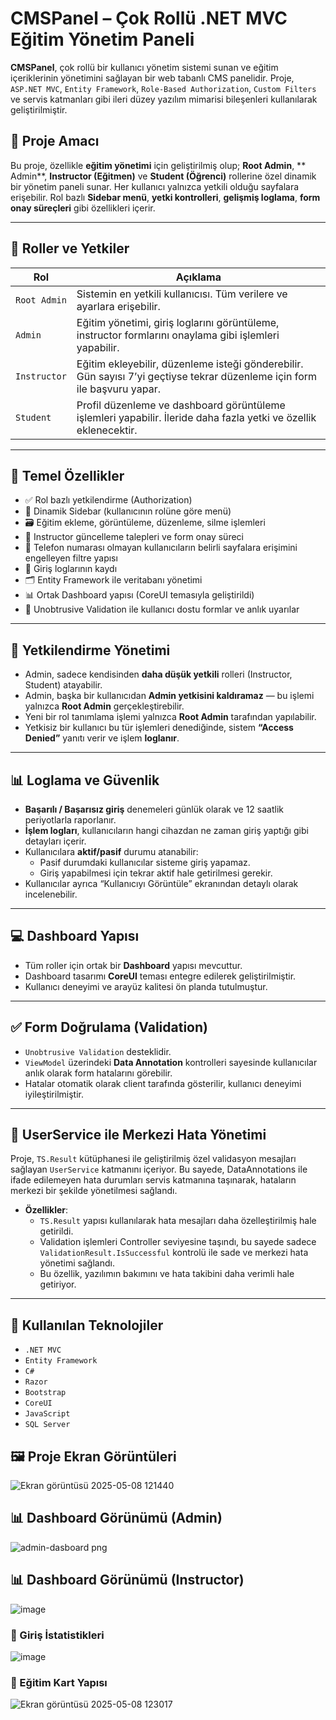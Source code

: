 # CMSPanel – Çok Rollü .NET MVC Eğitim Yönetim Paneli


**CMSPanel**, çok rollü bir kullanıcı yönetim sistemi sunan ve eğitim içeriklerinin yönetimini sağlayan bir web tabanlı CMS panelidir. Proje, `ASP.NET MVC`, `Entity Framework`, `Role-Based Authorization`, `Custom Filters` ve servis katmanları gibi ileri düzey yazılım mimarisi bileşenleri kullanılarak geliştirilmiştir.

## 🎯 Proje Amacı

Bu proje, özellikle **eğitim yönetimi** için geliştirilmiş olup; **Root Admin**, ** Admin**, **Instructor (Eğitmen)** ve **Student (Öğrenci)** rollerine özel dinamik bir yönetim paneli sunar. Her kullanıcı yalnızca yetkili olduğu sayfalara erişebilir. Rol bazlı **Sidebar menü**, **yetki kontrolleri**, **gelişmiş loglama**, **form onay süreçleri** gibi özellikleri içerir.

---

## 🧩 Roller ve Yetkiler

| Rol         | Açıklama                                                                 |
|-------------|--------------------------------------------------------------------------|
| `Root Admin`| Sistemin en yetkili kullanıcısı. Tüm verilere ve ayarlara erişebilir.    |
| `Admin`     | Eğitim yönetimi, giriş loglarını görüntüleme, instructor formlarını onaylama gibi işlemleri yapabilir. |
| `Instructor`| Eğitim ekleyebilir, düzenleme isteği gönderebilir. Gün sayısı 7’yi geçtiyse tekrar düzenleme için form ile başvuru yapar. |
| `Student`   | Profil düzenleme ve dashboard görüntüleme işlemleri yapabilir. İleride daha fazla yetki ve özellik eklenecektir. |

---

## 🧠 Temel Özellikler

- ✅ Rol bazlı yetkilendirme (Authorization)
- 🧩 Dinamik Sidebar (kullanıcının rolüne göre menü)
- 🗃️ Eğitim ekleme, görüntüleme, düzenleme, silme işlemleri
- 📄 Instructor güncelleme talepleri ve form onay süreci
- 📱 Telefon numarası olmayan kullanıcıların belirli sayfalara erişimini engelleyen filtre yapısı
- 🔐 Giriş loglarının kaydı
- 🗂 Entity Framework ile veritabanı yönetimi
- 📊 Ortak Dashboard yapısı (CoreUI temasıyla geliştirildi)
- 🧷 Unobtrusive Validation ile kullanıcı dostu formlar ve anlık uyarılar

---

## 🔐 Yetkilendirme Yönetimi

- Admin, sadece kendisinden **daha düşük yetkili** rolleri (Instructor, Student) atayabilir.
- Admin, başka bir kullanıcıdan **Admin yetkisini kaldıramaz** — bu işlemi yalnızca **Root Admin** gerçekleştirebilir.
- Yeni bir rol tanımlama işlemi yalnızca **Root Admin** tarafından yapılabilir.
- Yetkisiz bir kullanıcı bu tür işlemleri denediğinde, sistem **“Access Denied”** yanıtı verir ve işlem **loglanır**.

---

## 📊 Loglama ve Güvenlik

- **Başarılı / Başarısız giriş** denemeleri günlük olarak ve 12 saatlik periyotlarla raporlanır.
- **İşlem logları**, kullanıcıların hangi cihazdan ne zaman giriş yaptığı gibi detayları içerir.
- Kullanıcılara **aktif/pasif** durumu atanabilir:
  - Pasif durumdaki kullanıcılar sisteme giriş yapamaz.
  - Giriş yapabilmesi için tekrar aktif hale getirilmesi gerekir.
- Kullanıcılar ayrıca “Kullanıcıyı Görüntüle” ekranından detaylı olarak incelenebilir.

---

## 💻 Dashboard Yapısı

- Tüm roller için ortak bir **Dashboard** yapısı mevcuttur.
- Dashboard tasarımı **CoreUI** teması entegre edilerek geliştirilmiştir.
- Kullanıcı deneyimi ve arayüz kalitesi ön planda tutulmuştur.

---

## ✅ Form Doğrulama (Validation)

- `Unobtrusive Validation` desteklidir.
- `ViewModel` üzerindeki **Data Annotation** kontrolleri sayesinde kullanıcılar anlık olarak form hatalarını görebilir.
- Hatalar otomatik olarak client tarafında gösterilir, kullanıcı deneyimi iyileştirilmiştir.

---
## 🎯 UserService ile Merkezi Hata Yönetimi

Proje, `TS.Result` kütüphanesi ile geliştirilmiş özel validasyon mesajları sağlayan `UserService` katmanını içeriyor. Bu sayede, DataAnnotations ile ifade edilemeyen hata durumları servis katmanına taşınarak, hataların merkezi bir şekilde yönetilmesi sağlandı. 

- **Özellikler**:
  - `TS.Result` yapısı kullanılarak hata mesajları daha özelleştirilmiş hale getirildi.
  - Validation işlemleri Controller seviyesine taşındı, bu sayede sadece `ValidationResult.IsSuccessful` kontrolü ile sade ve merkezi hata yönetimi sağlandı.
  - Bu özellik, yazılımın bakımını ve hata takibini daha verimli hale getiriyor.

---
## 🔧 Kullanılan Teknolojiler

- `.NET MVC`
- `Entity Framework`
- `C#`
- `Razor`
- `Bootstrap`
- `CoreUI`
- `JavaScript`
- `SQL Server`

## 🖼️ Proje Ekran Görüntüleri

![Ekran görüntüsü 2025-05-08 121440](https://github.com/user-attachments/assets/291b877d-c092-4b32-95bd-632660aba6c0)

## 📊 Dashboard Görünümü (Admin)
![admin-dasboard png](https://github.com/user-attachments/assets/1114b38a-c17a-4c3e-8b2c-488516276427)

## 📊 Dashboard Görünümü (Instructor)
![image](https://github.com/user-attachments/assets/3bbdcdee-7cb6-4aff-909e-a32a5fb22814)

### 🔐 Giriş İstatistikleri
![image](https://github.com/user-attachments/assets/48c07766-1c6b-4d9f-93a6-9f6b3dfe3aa1)


### 📑 Eğitim Kart Yapısı
![Ekran görüntüsü 2025-05-08 123017](https://github.com/user-attachments/assets/f908572d-f347-4b2f-a2ca-3a310ed65516)

